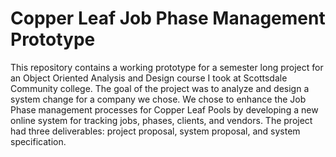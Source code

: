 # Copper Leaf Job Phase Management Prototype

This repository contains a working prototype for a semester long project for an Object Oriented Analysis and Design course I took at Scottsdale Community college. The goal of the project was to analyze and design a system change for a company we chose. We chose to enhance the Job Phase management processes for Copper Leaf Pools by developing a new online system for tracking jobs, phases, clients, and vendors. The project had three deliverables: project proposal, system proposal, and system specification.
